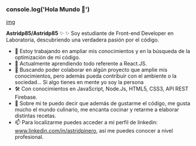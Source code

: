 ### console.log('Hola Mundo 👋')
[img](https://www.canva.com/design/DAElb9ZOeZA/72az4zAVeYmyBiTOfzHSsA/view?utm_content=DAElb9ZOeZA&utm_campaign=designshare&utm_medium=link&utm_source=publishsharelink)

**Astridp85/Astridp85** ✨ ✨ Soy estudiante de Front-end Developer en Laboratoria, descubriendo una verdadera pasión por el código.

- 🔭 Estoy trabajando en ampliar mis conocimientos y en la búsqueda de la optimización de mi código.
- 🌱 Actualmente aprendiendo todo referente a React.JS.
- 👯 Buscando poder colaborar en algún proyecto que amplie mis conocimientos, pero además pueda contribuir con el ambiente o la sociedad... Si algo tienes en mente yo soy la persona
- 🛠️ Con conocimientos en JavaScript, Node.Js, HTML5, CSS3, API REST Firebase.
- 💬 Sobre mi te puedo decir que además de gustarme el código, me gusta mucho el mundo culinario, me encanta cocinar y retarme a elaborar distintas recetas.
- 📫 Para localizarme puedes acceder a mi perfil de linkedin: www.linkedin.com/in/astridpinero, así me puedes conocer a nivel profesional. 
